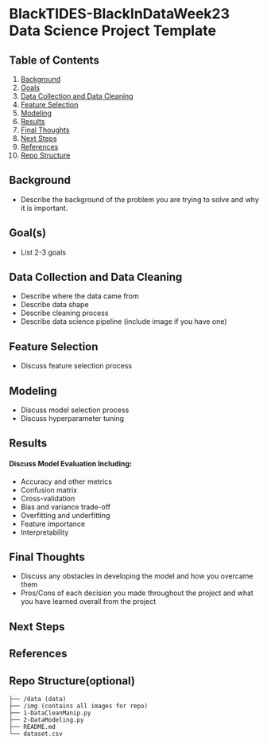 # BlackTIDES-BlackInDataWeek23 Data Science Project Template

## Table of Contents
1. [Background](#background)
2. [Goals](#goals)
3. [Data Collection and Data Cleaning](#DataCollectionandDataCleaning)
4. [Feature Selection](#FeatureSelection)
5. [Modeling](#modeling)
6. [Results](#Results)
7. [Final Thoughts](#FinalThoughts)
8. [Next Steps](#NextSteps)
9. [References](#References)
10. [Repo Structure](#repo)


<a name="background"/>

## Background
- Describe the background of the problem you are trying to solve and why it is important. 

<a name="goals"/>

## Goal(s)
- List 2-3 goals

<a name="DataCollectionandDataCleaning"/>

## Data Collection and Data Cleaning
- Describe where the data came from
- Describe data shape
- Describe cleaning process
- Describe data science pipeline (include image if you have one)

<a name="FeatureSelection"/>

## Feature Selection
- Discuss feature selection process 

<a name="modeling"/>

## Modeling
- Discuss model selection process
- Discuss hyperparameter tuning 

<a name="Results"/>

## Results
#### Discuss Model Evaluation Including:
- Accuracy and other metrics
- Confusion matrix
- Cross-validation
- Bias and variance trade-off
- Overfitting and underfitting
- Feature importance
- Interpretability

<a name="FinalThoughts"/>

## Final Thoughts
- Discuss any obstacles in developing the model and how you overcame them
- Pros/Cons of each decision you made throughout the project and what you have learned overall from the project

<a name="NextSteps"/>

## Next Steps

<a name="References"/>

## References

<a name="repo"/>

## Repo Structure(optional)
```
├── /data (data)
├── /img (contains all images for repo)
├── 1-DataCleanManip.py
├── 2-DataModeling.py
├── README.md
└── dataset.csv


